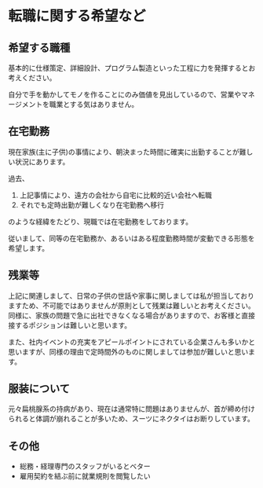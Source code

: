 # 転職に関する希望など

## 希望する職種

基本的に仕様策定、詳細設計、プログラム製造といった工程に力を発揮するとお考えください。

自分で手を動かしてモノを作ることにのみ価値を見出しているので、営業やマネージメントを職業とする気はありません。

## 在宅勤務

現在家族(主に子供)の事情により、朝決まった時間に確実に出勤することが難しい状況にあります。

過去、

1. 上記事情により、遠方の会社から自宅に比較的近い会社へ転職
1. それでも定時出勤が難しくなり在宅勤務へ移行

のような経緯をたどり、現職では在宅勤務をしております。

従いまして、同等の在宅勤務か、あるいはある程度勤務時間が変動できる形態を希望します。

## 残業等

上記に関連しまして、日常の子供の世話や家事に関しましては私が担当しておりますため、不可能ではありませんが原則として残業は難しいとお考えください。
同様に、家族の問題で急に出社できなくなる場合がありますので、お客様と直接接するポジションは難しいと思います。

また、社内イベントの充実をアピールポイントにされている企業さんも多いかと思いますが、同様の理由で定時間外のものに関しましては参加が難しいと思います。

## 服装について

元々扁桃腺系の持病があり、現在は通常特に問題はありませんが、首が締め付けられると体調が崩れることが多いため、スーツにネクタイはお断りしています。

## その他

* 総務・経理専門のスタッフがいるとベター
* 雇用契約を結ぶ前に就業規則を閲覧したい

